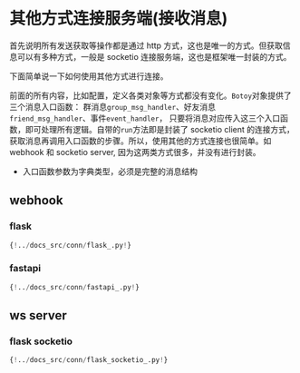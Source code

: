 # 其他方式连接服务端(接收消息)

首先说明所有发送获取等操作都是通过 http 方式，这也是唯一的方式。但获取信息可以有多种方式，一般是 socketio 连接服务端，这也是框架唯一封装的方式。

下面简单说一下如何使用其他方式进行连接。

前面的所有内容，比如配置，定义各类对象等方式都没有变化。`Botoy`对象提供了三个消息入口函数：
群消息`group_msg_handler`、好友消息`friend_msg_handler`、事件`event_handler`，
只要将消息对应传入这三个入口函数，即可处理所有逻辑。自带的`run`方法即是封装了 socketio client
的连接方式，获取消息再调用入口函数的步骤。所以，使用其他的方式连接也很简单。如 webhook 和 socketio server, 因为这两类方式很多，并没有进行封装。

- 入口函数参数为字典类型，必须是完整的消息结构

## webhook

### flask

```python
{!../docs_src/conn/flask_.py!}
```

### fastapi

```python
{!../docs_src/conn/fastapi_.py!}
```

## ws server

### flask socketio

```python
{!../docs_src/conn/flask_socketio_.py!}
```
